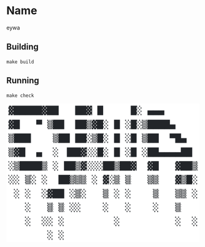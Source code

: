 Name
==========

eywa

Building
---------

```
make build
```

Running
---------

```
make check
```

![meta](art/eywa.png)
